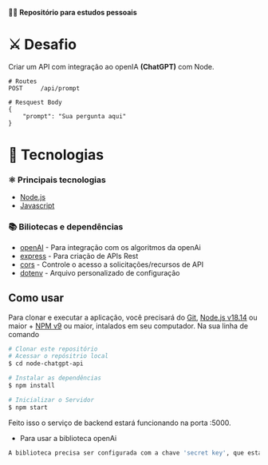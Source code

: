 👨‍🚀 **Repositório para estudos pessoais**

# ⚔️ Desafio

Criar um API com integração ao openIA **(ChatGPT)** com Node.

```
# Routes
POST     /api/prompt

# Resquest Body
{
    "prompt": "Sua pergunta aqui"
}
```

# 🚀 Tecnologias

### ⚛️ Principais tecnologias

- [Node.js](https://nodejs.org/en/)
- [Javascript](https://developer.mozilla.org/en-US/docs/Web/JavaScript)

### 📚 Biliotecas e dependências

- [openAI](https://npmjs.com/package/openai) - Para integração com os algoritmos da openAi
- [express](https://.npmjs.com/package/express) - Para criação de APIs Rest
- [cors](https://.npmjs.com/package/cors) - Controle o acesso a solicitações/recursos de API
- [dotenv](https://.npmjs.com/package/dotenv) - Arquivo personalizado de configuração

## Como usar

Para clonar e executar a aplicação, você precisará do [Git](https://git-scm.com), [Node.js v18.14](https://nodejs.org/en/) ou maior + [NPM v9](https://nodejs.org/en/) ou maior, intalados em seu computador. Na sua linha de comando

```bash
# Clonar este repositório
# Acessar o repósitrio local
$ cd node-chatgpt-api

# Instalar as dependências
$ npm install

# Inicializar o Servidor
$ npm start

```
Feito isso o serviço de backend estará funcionando na porta :5000.

* Para usar a biblioteca openAi
```bash
A biblioteca precisa ser configurada com a chave 'secret key', que está disponível no site da openAi, informando a chave da API como uma variável de ambiente em .env. antes da execução
```